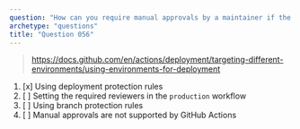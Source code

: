 ```yaml
---
question: "How can you require manual approvals by a maintainer if the workflow run is targeting the `production` environment?"
archetype: "questions"
title: "Question 056"
---
```


> https://docs.github.com/en/actions/deployment/targeting-different-environments/using-environments-for-deployment
1. [x] Using deployment protection rules
1. [ ] Setting the required reviewers in the `production` workflow
1. [ ] Using branch protection rules
1. [ ] Manual approvals are not supported by GitHub Actions
